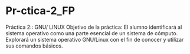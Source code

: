 # Pr-ctica-2_FP
Práctica 2:: GNU/ LINUX
Objetivo de la práctica: El alumno identificará al sistema operativo como una parte esencial de un sistema de cómputo. 
Explorará un sistema operativo GNU/Linux con el fin de conocer y utilizar sus comandos básicos.
